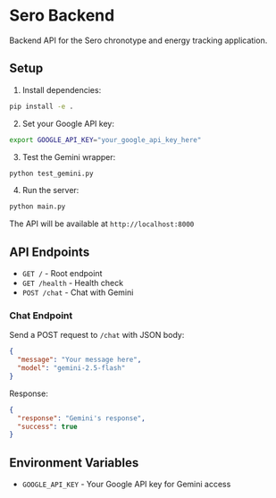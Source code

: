 # Sero Backend

Backend API for the Sero chronotype and energy tracking application.

## Setup

1. Install dependencies:

```bash
pip install -e .
```

2. Set your Google API key:

```bash
export GOOGLE_API_KEY="your_google_api_key_here"
```

3. Test the Gemini wrapper:

```bash
python test_gemini.py
```

4. Run the server:

```bash
python main.py
```

The API will be available at `http://localhost:8000`

## API Endpoints

- `GET /` - Root endpoint
- `GET /health` - Health check
- `POST /chat` - Chat with Gemini

### Chat Endpoint

Send a POST request to `/chat` with JSON body:

```json
{
  "message": "Your message here",
  "model": "gemini-2.5-flash"
}
```

Response:

```json
{
  "response": "Gemini's response",
  "success": true
}
```

## Environment Variables

- `GOOGLE_API_KEY` - Your Google API key for Gemini access

